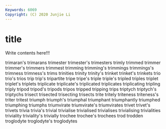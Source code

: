 ```yaml
---
Keywords: 6069
Copyright: (C) 2020 Junjie Li
---
```


# title

Write contents here!!!

trimaran's
trimarans 
trimester 
trimester's 
trimesters 
trimly 
trimmed 
trimmer 
trimmer's 
trimmers 
trimmest
trimming 
trimming's 
trimmings 
trimmings's 
trimness 
trimness's 
trims 
trinities 
trinity 
trinity's
trinket 
trinket's 
trinkets 
trio 
trio's 
trios 
trip 
trip's 
tripartite 
tripe
tripe's 
triple 
triple's 
tripled 
triples 
triplet 
triplet's 
triplets 
triplicate 
triplicate's
triplicated 
triplicates 
triplicating 
tripling 
triply 
tripod 
tripod's 
tripods 
tripos 
tripped
tripping 
trips 
triptych 
triptych's 
triptychs 
trisect 
trisected 
trisecting 
trisects 
trite
tritely 
triteness 
triteness's 
triter 
tritest 
triumph 
triumph's 
triumphal 
triumphant 
triumphantly
triumphed 
triumphing 
triumphs 
triumvirate 
triumvirate's 
triumvirates 
trivet 
trivet's 
trivets 
trivia
trivia's 
trivial 
trivialise 
trivialised 
trivialises 
trivialising 
trivialities 
triviality 
triviality's 
trivially
trochee 
trochee's 
trochees 
trod 
trodden 
troglodyte 
troglodyte's 
troglodytes 
